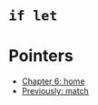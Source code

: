 # `if let`

# Pointers
- [Chapter 6: home](ch06_00_enums.md)
- [Previously: match](ch06_02_match.md)